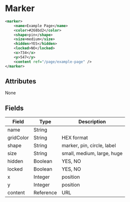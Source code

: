 # Marker

```XML
<marker>
    <name>Example Page</name>
    <color>#268bd2</color>
    <shape>pin</shape>
    <size>medium</size>
    <hidden>YES</hidden>
    <locked>NO</locked>
    <x>734</x>
    <y>547</y>
    <content ref="/page/example-page" />
</marker>

```

## Attributes

None

## Fields

| Field  | Type | Description |
| ------ | ---- | ----------- |
| name  | String | |
| gridColor | String | HEX format  |
| shape  | String | marker, pin, circle, label |
| size  | String | small, medium, large, huge |
| hidden  | Boolean | YES, NO |
| locked  | Boolean | YES, NO |
| x | Integer | position |
| y | Integer | position |
| content | Reference | URL |